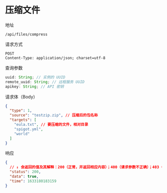 # 压缩文件

地址

```
/api/files/compress
```

请求方式

```
POST
Content-Type: application/json; charset=utf-8
```

查询参数

```js
uuid: String; // 实例的 UUID
remote_uuid: String; // 远程服务 UUID
apikey: String; // API 密钥
```

请求体（Body）

```json
{
  "type": 1,
  "source": "testzip.zip", // 压缩后的包名称
  "targets": [
    "eula.txt", // 要压缩的文件，相对目录
    "spigot.yml",
    "world"
  ]
}
```

响应

```json
{
  // ↓ 会返回的值及其解释：200（正常，并返回相应内容）；400（请求参数不正确）；403（无权限）；500（服务器内部错误）
  "status": 200,
  "data": true,
  "time": 1633180183159
}
```
